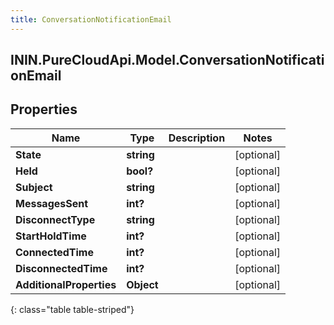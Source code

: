 ```yaml
---
title: ConversationNotificationEmail
---
```

## ININ.PureCloudApi.Model.ConversationNotificationEmail

## Properties

|Name | Type | Description | Notes|
|------------ | ------------- | ------------- | -------------|
| **State** | **string** |  | [optional] |
| **Held** | **bool?** |  | [optional] |
| **Subject** | **string** |  | [optional] |
| **MessagesSent** | **int?** |  | [optional] |
| **DisconnectType** | **string** |  | [optional] |
| **StartHoldTime** | **int?** |  | [optional] |
| **ConnectedTime** | **int?** |  | [optional] |
| **DisconnectedTime** | **int?** |  | [optional] |
| **AdditionalProperties** | **Object** |  | [optional] |
{: class="table table-striped"}


